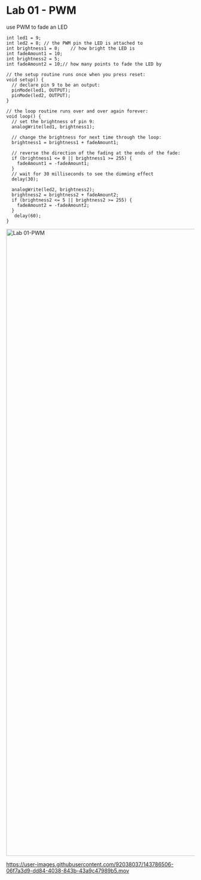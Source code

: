 # Lab 01 - PWM

use PWM to fade an LED
```
int led1 = 9; 
int led2 = 8; // the PWM pin the LED is attached to
int brightness1 = 0;    // how bright the LED is
int fadeAmount1 = 10; 
int brightness2 = 5;    
int fadeAmount2 = 10;// how many points to fade the LED by

// the setup routine runs once when you press reset:
void setup() {
  // declare pin 9 to be an output:
  pinMode(led1, OUTPUT);
  pinMode(led2, OUTPUT);
}

// the loop routine runs over and over again forever:
void loop() {
  // set the brightness of pin 9:
  analogWrite(led1, brightness1);

  // change the brightness for next time through the loop:
  brightness1 = brightness1 + fadeAmount1;

  // reverse the direction of the fading at the ends of the fade:
  if (brightness1 <= 0 || brightness1 >= 255) {
    fadeAmount1 = -fadeAmount1;
  }
  // wait for 30 milliseconds to see the dimming effect
  delay(30);
  
  analogWrite(led2, brightness2);
  brightness2 = brightness2 + fadeAmount2;
  if (brightness2 <= 5 || brightness2 >= 255) {
    fadeAmount2 = -fadeAmount2;
  }
   delay(60);
}
```

<img width="1678" alt="Lab 01-PWM" src="https://user-images.githubusercontent.com/92038037/143786504-01930e53-accd-4c51-9af7-aaa4c75ff8bb.png">


https://user-images.githubusercontent.com/92038037/143786506-06f7a3d9-dd84-4038-843b-43a9c47989b5.mov



